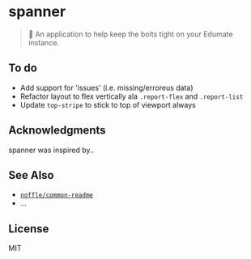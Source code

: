 # spanner

> :wrench: An application to help keep the bolts tight on your Edumate instance.

## To do

 - Add support for 'issues' (i.e. missing/erroreus data)
 - Refactor layout to flex vertically ala `.report-flex` and `.report-list`
 - Update `top-stripe` to stick to top of viewport always

## Acknowledgments

spanner was inspired by..

## See Also

- [`noffle/common-readme`](https://github.com/noffle/common-readme)
- ...

## License

MIT
